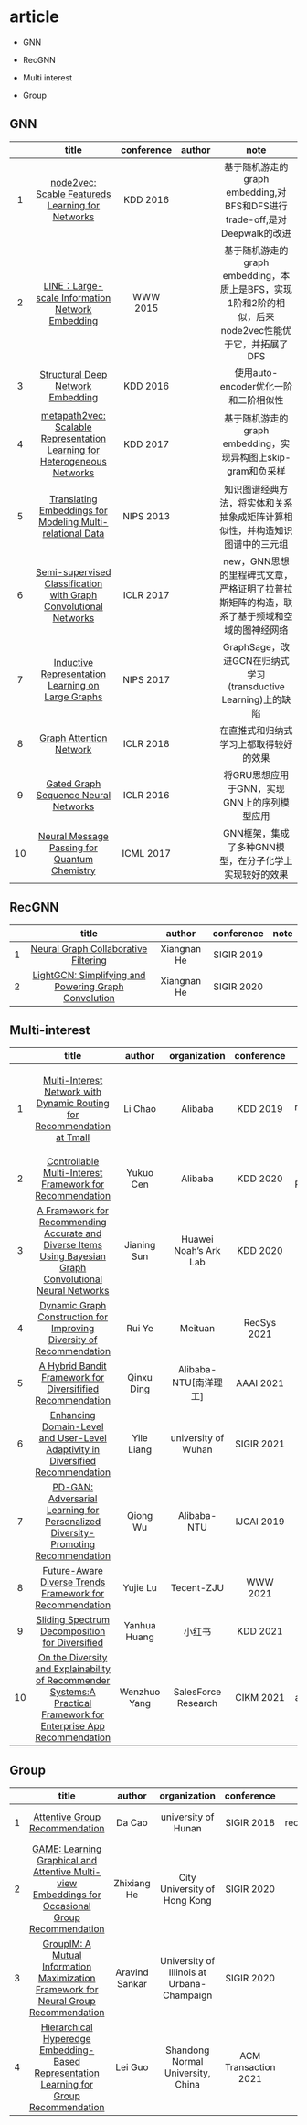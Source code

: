 # article

* GNN

* RecGNN

* Multi interest

* Group

##  GNN


|      | title |conference | author | note |
| :----: |  :----------------------------------------------------------: | :--------: | :-------: | :-------: |
| 1    |       [node2vec: Scable Featureds Learning for Networks](https://github.com/leelige/recommend/blob/master/GNN/01Node2vec.pdf)       |  KDD 2016  |  | 基于随机游走的graph embedding,对BFS和DFS进行trade-off,是对Deepwalk的改进 |
| 2    |       [LINE：Large-scale Information Network Embedding](https://github.com/leelige/recommend/blob/master/GNN/02LINE.pdf)        |  WWW 2015  | | 基于随机游走的graph embedding，本质上是BFS，实现1阶和2阶的相似，后来node2vec性能优于它，并拓展了DFS|
| 3    |              [Structural Deep Network Embedding](https://github.com/leelige/recommend/blob/master/GNN/03SDNE.pdf)               |  KDD 2016  |           |    使用auto-encoder优化一阶和二阶相似性       |
| 4    | [metapath2vec: Scalable Representation Learning for Heterogeneous Networks](https://github.com/leelige/recommend/blob/master/GNN/04metapath2vec.pdf) |  KDD 2017  |  |  基于随机游走的graph embedding，实现异构图上skip-gram和负采样|
| 5    |  [Translating Embeddings for Modeling Multi-relational Data](https://github.com/leelige/recommend/blob/master/GNN/05TransE.pdf)   | NIPS 2013  |   | 知识图谱经典方法，将实体和关系抽象成矩阵计算相似性，并构造知识图谱中的三元组  |
| 6    | [Semi-supervised Classification with Graph Convolutional Networks](https://github.com/leelige/recommend/blob/master/GNN/08GCN.pdf) | ICLR 2017  |        |    new，GNN思想的里程碑式文章，严格证明了拉普拉斯矩阵的构造，联系了基于频域和空域的图神经网络    |
| 7    |      [Inductive Representation Learning on Large Graphs](https://github.com/leelige/recommend/blob/master/GNN/07GraphSage.pdf)       | NIPS 2017  |           |   GraphSage，改进GCN在归纳式学习(transductive Learning)上的缺陷        |
| 8    |                   [Graph Attention Network](https://github.com/leelige/recommend/blob/master/GNN/06GAT.pdf)                    | ICLR 2018  |           |       在直推式和归纳式学习上都取得较好的效果    |
| 9    |             [Gated Graph Sequence Neural Networks](https://github.com/leelige/recommend/blob/master/GNN/09GGNN.pdf)             | ICLR 2016  |           |         将GRU思想应用于GNN，实现GNN上的序列模型应用  |
| 10   |         [Neural Message Passing for Quantum Chemistry](https://github.com/leelige/recommend/blob/master/GNN/10MPNN.pdf)         | ICML 2017  |           |      GNN框架，集成了多种GNN模型，在分子化学上实现较好的效果     |



##  RecGNN

|      | title | author| conference | note |
| :----: |  :----------------------------------------------------------: | :--------: | :-------: | :-------: |
| 1    | [Neural Graph Collaborative Filtering](https://github.com/leelige/recommend/blob/master/recGNN/Neural%20Graph%20Collaborative%20Filtering.pdf) | Xiangnan He |  SIGIR 2019  | |
| 2 | [LightGCN: Simplifying and Powering Graph Convolution](https://github.com/leelige/recommend/blob/master/recGNN/LightGCN.pdf) | Xiangnan He | SIGIR 2020 | |



## Multi-interest

|      |                            title                             |    author    |     organization      | conference  |                             note                             |
| :--: | :----------------------------------------------------------: | :----------: | :-------------------: | :---------: | :----------------------------------------------------------: |
|  1   | [Multi-Interest Network with Dynamic Routing for Recommendation at Tmall](https://github.com/leelige/recommend/blob/master/multi/Multi-Interest%20Network%20with%20Dynamic%20Routing%20for%20Recommendation%20at%20Tmall.pdf) |   Li Chao    |        Alibaba        |  KDD 2019   | capsule network first used in diversity recommendation(作者对dynamic routine 做了改进)   **sequential rec** |
|  2   | [Controllable Multi-Interest Framework for Recommendation](https://github.com/leelige/recommend/blob/master/multi/Controllable%20Multi-Interest%20Framework%20for%20Recommendation.pdf) |  Yukuo Cen   |        Alibaba        |  KDD 2020   | [capsule network](https://github.com/leelige/recommend/blob/master/extend/Dynamic%20Routine%20between%20capsules.pdf)(Dynamic Routine)     **sequential rec** |
|  3   | [A Framework for Recommending Accurate and Diverse Items Using Bayesian Graph Convolutional Neural Networks](https://github.com/leelige/recommend/blob/master/multi/A%20Framework%20for%20Recommending%20Accurate%20and%20Diverse%20Items%20Using%20Bayesian%20Graph%20Convolutional%20Neural%20Networks.pdf) | Jianing Sun  | Huawei Noah’s Ark Lab |  KDD 2020   |                Bayesian method(node copying)                 |
|  4   | [Dynamic Graph Construction for Improving Diversity of Recommendation](https://github.com/leelige/recommend/blob/master/multi/Dynamic%20Graph%20Construction%20for%20Improving%20Diversity%20of%20Recommendation.pdf) |    Rui Ye    |        Meituan        | RecSys 2021 |                         graph extend                         |
|  5   | [A Hybrid Bandit Framework for Diversifified Recommendation](https://github.com/leelige/recommend/blob/master/multi/A%20Hybrid%20Bandit%20Framework%20for%20Diversified%20Recommendation.pdf) |  Qinxu Ding  | Alibaba-NTU[南洋理工] |  AAAI 2021  |                                                              |
|  6   | [Enhancing Domain-Level and User-Level Adaptivity in Diversified Recommendation](https://github.com/leelige/recommend/blob/master/multi/Enhancing%20Domain-Level%20and%20User-Level%20Adaptivity%20in%20Diversified%20Recommendation.pdf) |  Yile Liang  |  university of Wuhan  | SIGIR 2021  |                                                              |
|  7   | [PD-GAN: Adversarial Learning for Personalized Diversity-Promoting Recommendation](https://github.com/leelige/recommend/blob/master/multi/PD-GAN-Adversarial%20Learning%20for%20Personalized%20Diversity-Promoting%20Recommendation.pdf) |   Qiong Wu   |      Alibaba-NTU      | IJCAI 2019  |                                                              |
|  8   | [Future-Aware Diverse Trends Framework for Recommendation](https://github.com/leelige/recommend/blob/master/multi/Future-Aware%20Diverse%20Trends%20Framework%20for%20Recommendation.pdf) |   Yujie Lu   |      Tecent-ZJU       |  WWW 2021   |                                                              |
|  9   | [Sliding Spectrum Decomposition for Diversified](https://github.com/leelige/recommend/blob/master/multi/Sliding%20Spectrum%20Decomposition%20for%20Diversified%20Recommendation.pdf) | Yanhua Huang |        小红书         |  KDD 2021   |                                                              |
|  10  | [On the Diversity and Explainability of Recommender Systems:A Practical Framework for Enterprise App Recommendation](https://github.com/leelige/recommend/blob/master/multi/On%20the%20Diversity%20and%20Explainability%20of%20Recommender%20Systems_A%20Practical%20Framework%20for%20Enterprise%20App%20Recommendation.pdf) | Wenzhuo Yang |  SalesForce Research  |  CIKM 2021  |                     application(special)                     |

## Group

|      |                            title                             |     author     |                organization                |   conference    |             note              |
| :--: | :----------------------------------------------------------: | :------------: | :----------------------------------------: | :-------------: | :---------------------------: |
|  1   | [Attentive Group Recommendation](https://github.com/leelige/recommend/blob/master/group/attentive%20group%20recommendation.pdf) |     Da Cao     |            university of Hunan             |   SIGIR 2018    | group recommendation baseline |
|  2   | [GAME: Learning Graphical and Attentive Multi-view Embeddings for Occasional Group Recommendation](https://github.com/leelige/recommend/blob/master/group/GAME%20Learning%20Graphical%20and%20Attentive%20Multi-view.pdf) |  Zhixiang He   |        City University of Hong Kong        |   SIGIR 2020    |                               |
|  3   | [GroupIM: A Mutual Information Maximization Framework for Neural Group Recommendation](https://github.com/leelige/recommend/blob/master/group/A%20Mutual%20Information%20Maximizing%20Framework%20for%20Neural%20Group%20Recommendation.pdf) | Aravind Sankar | University of Illinois at Urbana-Champaign |   SIGIR 2020    |                               |
|  4   | [Hierarchical Hyperedge Embedding-Based Representation Learning for Group Recommendation](https://github.com/leelige/recommend/blob/master/group/Hierarchical%20Hyperedge%20Embedding-Based%20Representation.pdf) |    Lei Guo     |     Shandong Normal University, China      | ACM Transaction 2021 |                               |

